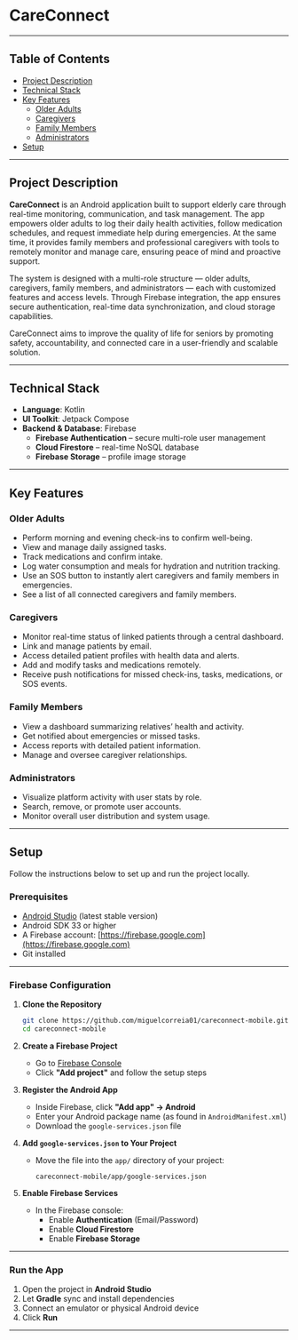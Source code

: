 # CareConnect

---

## Table of Contents
- [Project Description](#project-description)
- [Technical Stack](#-technical-stack)
- [Key Features](#key-features)
  - [Older Adults](#older-adults)
  - [Caregivers](#caregivers)
  - [Family Members](#family-members)
  - [Administrators](#administrators)
- [Setup](#-setup)

---

## Project Description

**CareConnect** is an Android application built to support elderly care through real-time monitoring, communication, and task management. The app empowers older adults to log their daily health activities, follow medication schedules, and request immediate help during emergencies. At the same time, it provides family members and professional caregivers with tools to remotely monitor and manage care, ensuring peace of mind and proactive support.

The system is designed with a multi-role structure — older adults, caregivers, family members, and administrators — each with customized features and access levels. Through Firebase integration, the app ensures secure authentication, real-time data synchronization, and cloud storage capabilities.

CareConnect aims to improve the quality of life for seniors by promoting safety, accountability, and connected care in a user-friendly and scalable solution.

---

## Technical Stack

- **Language**: Kotlin
- **UI Toolkit**: Jetpack Compose
- **Backend & Database**: Firebase
  - **Firebase Authentication** – secure multi-role user management
  - **Cloud Firestore** – real-time NoSQL database
  - **Firebase Storage** – profile image storage

---

## Key Features

### Older Adults
- Perform morning and evening check-ins to confirm well-being.
- View and manage daily assigned tasks.
- Track medications and confirm intake.
- Log water consumption and meals for hydration and nutrition tracking.
- Use an SOS button to instantly alert caregivers and family members in emergencies.
- See a list of all connected caregivers and family members.

### Caregivers
- Monitor real-time status of linked patients through a central dashboard.
- Link and manage patients by email.
- Access detailed patient profiles with health data and alerts.
- Add and modify tasks and medications remotely.
- Receive push notifications for missed check-ins, tasks, medications, or SOS events.

### Family Members
- View a dashboard summarizing relatives’ health and activity.
- Get notified about emergencies or missed tasks.
- Access reports with detailed patient information.
- Manage and oversee caregiver relationships.

### Administrators
- Visualize platform activity with user stats by role.
- Search, remove, or promote user accounts.
- Monitor overall user distribution and system usage.

---

## Setup

Follow the instructions below to set up and run the project locally.

### Prerequisites

- [Android Studio](https://developer.android.com/studio) (latest stable version)
- Android SDK 33 or higher
- A Firebase account: [https://firebase.google.com](https://firebase.google.com)
- Git installed

---

### Firebase Configuration

1. **Clone the Repository**
   ```bash
   git clone https://github.com/miguelcorreia01/careconnect-mobile.git
   cd careconnect-mobile
   ```

2. **Create a Firebase Project**
   - Go to [Firebase Console](https://console.firebase.google.com/)
   - Click **"Add project"** and follow the setup steps

3. **Register the Android App**
   - Inside Firebase, click **"Add app" → Android**
   - Enter your Android package name (as found in `AndroidManifest.xml`)
   - Download the `google-services.json` file

4. **Add `google-services.json` to Your Project**
   - Move the file into the `app/` directory of your project:
     ```
     careconnect-mobile/app/google-services.json
     ```

5. **Enable Firebase Services**
   - In the Firebase console:
     - Enable **Authentication** (Email/Password)
     - Enable **Cloud Firestore**
     - Enable **Firebase Storage**

---

### Run the App

1. Open the project in **Android Studio**
2. Let **Gradle** sync and install dependencies
3. Connect an emulator or physical Android device
4. Click **Run**

---
